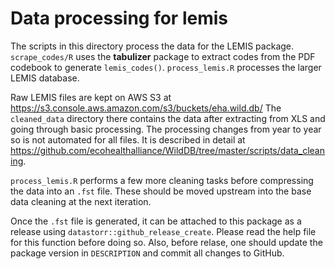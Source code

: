 # Data processing for **lemis**

The scripts in this directory process the data for the LEMIS package.
`scrape_codes/R` uses the **tabulizer** package to extract codes from
the PDF codebook to generate `lemis_codes()`. `process_lemis.R` processes
the larger LEMIS database.

Raw LEMIS files are kept on AWS S3 at <https://s3.console.aws.amazon.com/s3/buckets/eha.wild.db/>
The `cleaned_data` directory there contains the data after extracting from XLS
and going through basic processing.  The processing changes from year to year
so is not automated for all files.  It is described in detail at <https://github.com/ecohealthalliance/WildDB/tree/master/scripts/data_cleaning>.

`process_lemis.R` performs a few more cleaning tasks before compressing the data
into an `.fst` file.  These should be moved upstream into the base data cleaning
at the next iteration.

Once the `.fst` file is generated, it can be attached to this package as a 
release using `datastorr::github_release_create`.  Please read the help file
for this function before doing so.  Also, before relase,
one should update the package version in `DESCRIPTION` and commit all changes to GitHub.
